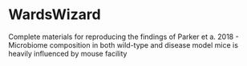 # WardsWizard
Complete materials for reproducing the findings of Parker et a. 2018 - Microbiome composition in both wild-type and disease model mice is heavily influenced by mouse facility
